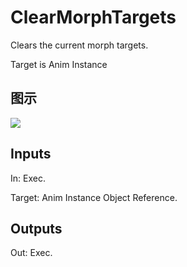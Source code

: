 # ClearMorphTargets

Clears the current morph targets.

Target is Anim Instance

## 图示

![]($-20221218-17493558.png)

## Inputs

In: Exec.

Target: Anim Instance Object Reference.  

## Outputs

Out: Exec.

